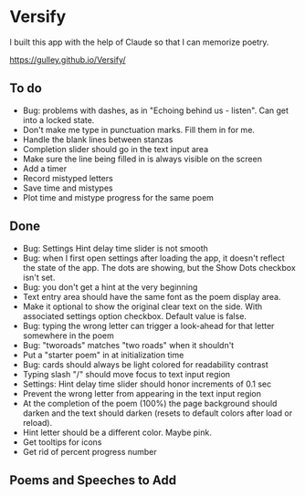 # Versify 

I built this app with the help of Claude so that I can memorize poetry.

https://gulley.github.io/Versify/

## To do

- Bug: problems with dashes, as in "Echoing behind us - listen". Can get into a locked state.
- Don't make me type in punctuation marks. Fill them in for me.
- Handle the blank lines between stanzas
- Completion slider should go in the text input area
- Make sure the line being filled in is always visible on the screen
- Add a timer
- Record mistyped letters
- Save time and mistypes
- Plot time and mistype progress for the same poem

## Done
- Bug: Settings Hint delay time slider is not smooth
- Bug: when I first open settings after loading the app, it doesn't reflect the state of the app. The dots are showing, but the Show Dots checkbox isn't set.
- Bug: you don't get a hint at the very beginning
- Text entry area should have the same font as the poem display area.
- Make it optional to show the original clear text on the side. With associated settings option checkbox. Default value is false.
- Bug: typing the wrong letter can trigger a look-ahead for that letter somewhere in the poem
- Bug: "tworoads" matches "two roads" when it shouldn't
- Put a "starter poem" in at initialization time
- Bug: cards should always be light colored for readability contrast
- Typing slash "/" should move focus to text input region
- Settings: Hint delay time slider should honor increments of 0.1 sec
- Prevent the wrong letter from appearing in the text input region
- At the completion of the poem (100%) the page background should darken and the text should darken (resets to default colors after load or reload).
- Hint letter should be a different color. Maybe pink.
- Get tooltips for icons
- Get rid of percent progress number

## Poems and Speeches to Add
